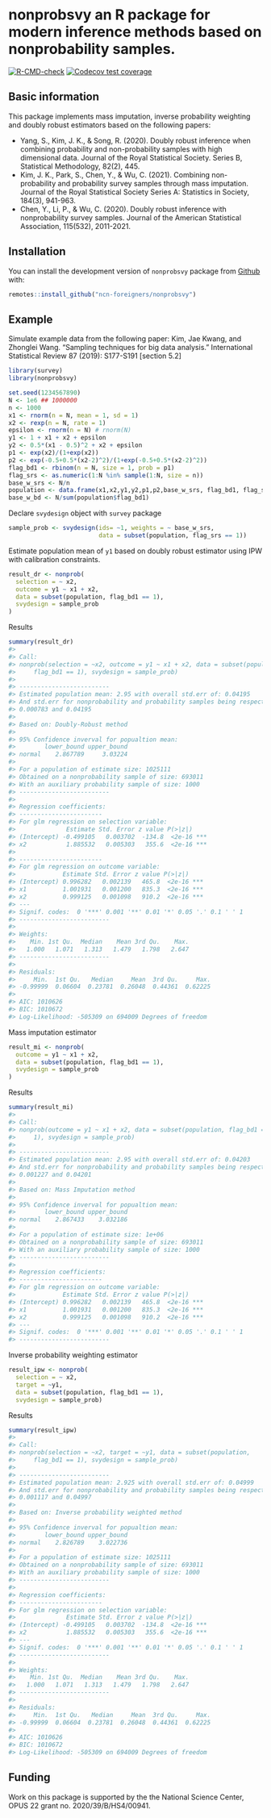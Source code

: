 
<!-- README.md is generated from README.Rmd. Please edit that file -->

# nonprobsvy an R package for modern inference methods based on nonprobability samples.

<!-- badges: start -->

[![R-CMD-check](https://github.com/ncn-foreigners/nonprobsvy/workflows/R-CMD-check/badge.svg)](https://github.com/ncn-foreigners/nonprobsvy/actions)
[![Codecov test
coverage](https://codecov.io/gh/ncn-foreigners/nonprobsvy/branch/main/graph/badge.svg)](https://app.codecov.io/gh/ncn-foreigners/nonprobsvy?branch=main)
<!-- badges: end -->

## Basic information

This package implements mass imputation, inverse probability weighting
and doubly robust estimators based on the following papers:

- Yang, S., Kim, J. K., & Song, R. (2020). Doubly robust inference when
  combining probability and non-probability samples with high
  dimensional data. Journal of the Royal Statistical Society. Series B,
  Statistical Methodology, 82(2), 445.
- Kim, J. K., Park, S., Chen, Y., & Wu, C. (2021). Combining
  non-probability and probability survey samples through mass
  imputation. Journal of the Royal Statistical Society Series A:
  Statistics in Society, 184(3), 941-963.
- Chen, Y., Li, P., & Wu, C. (2020). Doubly robust inference with
  nonprobability survey samples. Journal of the American Statistical
  Association, 115(532), 2011-2021.

## Installation

You can install the development version of `nonprobsvy` package from
[Github](https://github.com/ncn-foreigners/nonprobsvy) with:

``` r
remotes::install_github("ncn-foreigners/nonprobsvy")
```

## Example

Simulate example data from the following paper: Kim, Jae Kwang, and
Zhonglei Wang. “Sampling techniques for big data analysis.”
International Statistical Review 87 (2019): S177-S191 \[section 5.2\]

``` r
library(survey)
library(nonprobsvy)

set.seed(1234567890)
N <- 1e6 ## 1000000
n <- 1000
x1 <- rnorm(n = N, mean = 1, sd = 1)
x2 <- rexp(n = N, rate = 1)
epsilon <- rnorm(n = N) # rnorm(N)
y1 <- 1 + x1 + x2 + epsilon
y2 <- 0.5*(x1 - 0.5)^2 + x2 + epsilon
p1 <- exp(x2)/(1+exp(x2))
p2 <- exp(-0.5+0.5*(x2-2)^2)/(1+exp(-0.5+0.5*(x2-2)^2))
flag_bd1 <- rbinom(n = N, size = 1, prob = p1)
flag_srs <- as.numeric(1:N %in% sample(1:N, size = n))
base_w_srs <- N/n
population <- data.frame(x1,x2,y1,y2,p1,p2,base_w_srs, flag_bd1, flag_srs)
base_w_bd <- N/sum(population$flag_bd1)
```

Declare `svydesign` object with `survey` package

``` r
sample_prob <- svydesign(ids= ~1, weights = ~ base_w_srs, 
                         data = subset(population, flag_srs == 1))
```

Estimate population mean of `y1` based on doubly robust estimator using
IPW with calibration constraints.

``` r
result_dr <- nonprob(
  selection = ~ x2,
  outcome = y1 ~ x1 + x2,
  data = subset(population, flag_bd1 == 1),
  svydesign = sample_prob
)
```

Results

``` r
summary(result_dr)
#> 
#> Call:
#> nonprob(selection = ~x2, outcome = y1 ~ x1 + x2, data = subset(population, 
#>     flag_bd1 == 1), svydesign = sample_prob)
#> 
#> -------------------------
#> Estimated population mean: 2.95 with overall std.err of: 0.04195
#> And std.err for nonprobability and probability samples being respectively:
#> 0.000783 and 0.04195
#> 
#> Based on: Doubly-Robust method
#> 
#> 95% Confidence inverval for popualtion mean:
#>        lower_bound upper_bound
#> normal    2.867789     3.03224
#> 
#> For a population of estimate size: 1025111
#> Obtained on a nonprobability sample of size: 693011
#> With an auxiliary probability sample of size: 1000
#> -------------------------
#> 
#> Regression coefficients:
#> -----------------------
#> For glm regression on selection variable:
#>              Estimate Std. Error z value P(>|z|)    
#> (Intercept) -0.499105   0.003702  -134.8  <2e-16 ***
#> x2           1.885532   0.005303   355.6  <2e-16 ***
#> 
#> -----------------------
#> For glm regression on outcome variable:
#>             Estimate Std. Error z value P(>|z|)    
#> (Intercept) 0.996282   0.002139   465.8  <2e-16 ***
#> x1          1.001931   0.001200   835.3  <2e-16 ***
#> x2          0.999125   0.001098   910.2  <2e-16 ***
#> ---
#> Signif. codes:  0 '***' 0.001 '**' 0.01 '*' 0.05 '.' 0.1 ' ' 1
#> -------------------------
#> 
#> Weights:
#>    Min. 1st Qu.  Median    Mean 3rd Qu.    Max. 
#>   1.000   1.071   1.313   1.479   1.798   2.647 
#> -------------------------
#> 
#> Residuals:
#>     Min.  1st Qu.   Median     Mean  3rd Qu.     Max. 
#> -0.99999  0.06604  0.23781  0.26048  0.44361  0.62225 
#> 
#> AIC: 1010626
#> BIC: 1010672
#> Log-Likelihood: -505309 on 694009 Degrees of freedom
```

Mass imputation estimator

``` r
result_mi <- nonprob(
  outcome = y1 ~ x1 + x2,
  data = subset(population, flag_bd1 == 1),
  svydesign = sample_prob
)
```

Results

``` r
summary(result_mi)
#> 
#> Call:
#> nonprob(outcome = y1 ~ x1 + x2, data = subset(population, flag_bd1 == 
#>     1), svydesign = sample_prob)
#> 
#> -------------------------
#> Estimated population mean: 2.95 with overall std.err of: 0.04203
#> And std.err for nonprobability and probability samples being respectively:
#> 0.001227 and 0.04201
#> 
#> Based on: Mass Imputation method
#> 
#> 95% Confidence inverval for popualtion mean:
#>        lower_bound upper_bound
#> normal    2.867433    3.032186
#> 
#> For a population of estimate size: 1e+06
#> Obtained on a nonprobability sample of size: 693011
#> With an auxiliary probability sample of size: 1000
#> -------------------------
#> 
#> Regression coefficients:
#> -----------------------
#> For glm regression on outcome variable:
#>             Estimate Std. Error z value P(>|z|)    
#> (Intercept) 0.996282   0.002139   465.8  <2e-16 ***
#> x1          1.001931   0.001200   835.3  <2e-16 ***
#> x2          0.999125   0.001098   910.2  <2e-16 ***
#> ---
#> Signif. codes:  0 '***' 0.001 '**' 0.01 '*' 0.05 '.' 0.1 ' ' 1
#> -------------------------
```

Inverse probability weighting estimator

``` r
result_ipw <- nonprob(
  selection = ~ x2,
  target = ~y1,
  data = subset(population, flag_bd1 == 1),
  svydesign = sample_prob)
```

Results

``` r
summary(result_ipw)
#> 
#> Call:
#> nonprob(selection = ~x2, target = ~y1, data = subset(population, 
#>     flag_bd1 == 1), svydesign = sample_prob)
#> 
#> -------------------------
#> Estimated population mean: 2.925 with overall std.err of: 0.04999
#> And std.err for nonprobability and probability samples being respectively:
#> 0.001117 and 0.04997
#> 
#> Based on: Inverse probability weighted method
#> 
#> 95% Confidence inverval for popualtion mean:
#>        lower_bound upper_bound
#> normal    2.826789    3.022736
#> 
#> For a population of estimate size: 1025111
#> Obtained on a nonprobability sample of size: 693011
#> With an auxiliary probability sample of size: 1000
#> -------------------------
#> 
#> Regression coefficients:
#> -----------------------
#> For glm regression on selection variable:
#>              Estimate Std. Error z value P(>|z|)    
#> (Intercept) -0.499105   0.003702  -134.8  <2e-16 ***
#> x2           1.885532   0.005303   355.6  <2e-16 ***
#> ---
#> Signif. codes:  0 '***' 0.001 '**' 0.01 '*' 0.05 '.' 0.1 ' ' 1
#> -------------------------
#> 
#> Weights:
#>    Min. 1st Qu.  Median    Mean 3rd Qu.    Max. 
#>   1.000   1.071   1.313   1.479   1.798   2.647 
#> -------------------------
#> 
#> Residuals:
#>     Min.  1st Qu.   Median     Mean  3rd Qu.     Max. 
#> -0.99999  0.06604  0.23781  0.26048  0.44361  0.62225 
#> 
#> AIC: 1010626
#> BIC: 1010672
#> Log-Likelihood: -505309 on 694009 Degrees of freedom
```

## Funding

Work on this package is supported by the the National Science Center,
OPUS 22 grant no. 2020/39/B/HS4/00941.
